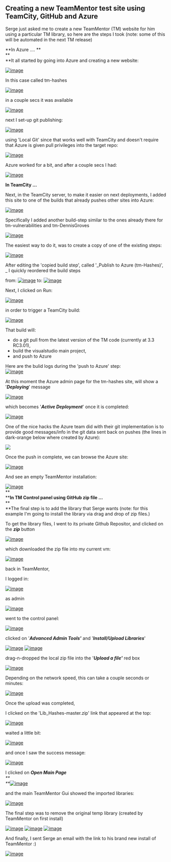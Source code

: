 ## Creating a new TeamMentor test site using TeamCity, GitHub and Azure

Serge just asked me to create a new TeamMentor (TM) website for him using a particular TM library, so here are the steps I took (note: some of this will be automated in the next TM release)  
  
**In Azure .... **  
**  
**It all started by going into Azure and creating a new website:

[![image](images/image_thumb1.png)](http://lh5.ggpht.com/-8cLgpexRXPQ/UUHj7LYjhaI/AAAAAAAAKkE/AiZev06NIpg/s1600-h/image%25255B2%25255D.png)

In this case called tm-hashes

[![image](images/image_thumb_25255B1_25255D1.png)](http://lh3.ggpht.com/-upuaOXJHPcs/UUHj813etII/AAAAAAAAKkQ/ygDqulAfo9U/s1600-h/image%25255B5%25255D.png)

in a couple secs it was available

[![image](images/image_thumb_25255B2_25255D1.png)](http://lh3.ggpht.com/-sqDJqqk_9mo/UUHj-me3zAI/AAAAAAAAKkk/24pmHZ-YGec/s1600-h/image%25255B8%25255D.png)

next I set-up git publishing:

[![image](images/image_thumb_25255B3_25255D1.png)](http://lh4.ggpht.com/-541w6lxDmdc/UUHkAFnWQDI/AAAAAAAAKk0/2RswW1aL3FA/s1600-h/image%25255B11%25255D.png)

using  'Local Git' since that works well with TeamCity and doesn't require that Azure is given pull privileges into the target repo:

[![image](images/image_thumb_25255B4_25255D1.png)](http://lh3.ggpht.com/-zs2T9AoIo-A/UUHkCEcBXUI/AAAAAAAAKlE/bbcWIth5GDI/s1600-h/image%25255B14%25255D.png)

Azure worked for a bit, and after a couple secs I had:

[![image](images/image_thumb_25255B5_25255D1.png)](http://lh4.ggpht.com/-eaGW5OZAcok/UUHkD82_STI/AAAAAAAAKlU/pPf0fj9WsRA/s1600-h/image%25255B17%25255D.png)

**In TeamCity ...**

Next, in the TeamCity server, to make it easier on next deployments, I added this site to one of the builds that already pushes other sites into Azure:

[![image](images/image_thumb_25255B6_25255D1.png)](http://lh5.ggpht.com/-iS7ShpkPmwY/UUHkF6sEfGI/AAAAAAAAKlk/h1LynbwNgz8/s1600-h/image%25255B20%25255D.png)

Specifically I added another build-step similar to the ones already there for tm-vulnerabilities and tm-DennisGroves

[![image](images/image_thumb_25255B7_25255D.png)](http://lh6.ggpht.com/-I62jJfuxJQU/UUHkHbKnB7I/AAAAAAAAKl0/3ADLGx3ct14/s1600-h/image%25255B23%25255D.png)

The easiest way to do it, was to create a copy of one of the existing steps:

[![image](images/image_thumb_25255B8_25255D1.png)](http://lh5.ggpht.com/-kdAOpH8X4P4/UUHkJMTT_fI/AAAAAAAAKmE/EUuCYC9OsIY/s1600-h/image%25255B26%25255D.png)

After editing the 'copied build step', called '_Publish to Azure (tm-Hashes)', _ I quickly reordered the build steps

from: [![image](images/image_thumb_25255B9_25255D1.png)](http://lh5.ggpht.com/-4b00QToV3AQ/UUHkKiBZQAI/AAAAAAAAKmQ/JFAQWo9AMX0/s1600-h/image%25255B29%25255D.png)  to:  [![image](images/image_thumb_25255B10_25255D1.png)](http://lh3.ggpht.com/-kYz_oaoUriI/UUHkMOWFfMI/AAAAAAAAKmk/TlhCJMlKkzw/s1600-h/image%25255B32%25255D.png)

Next, I clicked on Run:

[![image](images/image_thumb_25255B11_25255D1.png)](http://lh4.ggpht.com/-w1reT9LuQfA/UUHkN2VXUQI/AAAAAAAAKm0/h1MSomF-hII/s1600-h/image%25255B35%25255D.png)

in order to trigger a TeamCity build:

[![image](images/image_thumb_25255B12_25255D1.png)](http://lh5.ggpht.com/-hLgnZNX_znc/UUHkPc5ijMI/AAAAAAAAKnA/B5rhfmqCvvM/s1600-h/image%25255B38%25255D.png)

That build will:

  * do a git pull from the latest version of the TM code (currently at 3.3 RC3.01), 
  * build the visualstudio main project, 
  * and push to Azure

  
Here are the bulid logs during the 'push to Azure' step:  
[![image](images/image_thumb_25255B13_25255D1.png)](http://lh6.ggpht.com/-9Z-5OXg8UWQ/UUHkROvMaRI/AAAAAAAAKnU/WLqQihF8T3E/s1600-h/image%25255B41%25255D.png)

At this moment the Azure admin page for the tm-hashes site, will show a '**_Deploying_**' message

[![image](images/image_thumb_25255B14_25255D1.png)](http://lh6.ggpht.com/-I0ZYrsGi5ag/UUHkTDZgVxI/AAAAAAAAKnk/tsWPYEMn3EI/s1600-h/image%25255B44%25255D.png)

which becomes '**_Active Deployment_**' once it is completed:

 [![image](images/image_thumb_25255B16_25255D1.png)](http://lh6.ggpht.com/-tLodt4sQnwE/UUHkVMKMTwI/AAAAAAAAKn0/zsgKKuZELF0/s1600-h/image%25255B48%25255D.png)

One of the nice hacks the Azure team did with their git implementation is to provide good messages/info in the git data sent back on pushes (the lines in dark-orange below where created by Azure):

[![](images/CropperCapture_5B3_5D1.jpg)](http://4.bp.blogspot.com/-WhdSIa252KA/UUHna7tyOqI/AAAAAAAAAMQ/GnUS8YJQKzY/s1600/CropperCapture%5B3%5D.jpg)

Once the push in complete, we can browse the Azure site:

[![image](images/image_thumb_25255B18_25255D1.png)](http://lh6.ggpht.com/-mb1_gpxgu5o/UUHkYtW-scI/AAAAAAAAKoQ/YWTGI4Fz_OE/s1600-h/image%25255B54%25255D.png)

And see an empty TeamMentor installation:

[![image](images/image_thumb_25255B19_25255D1.png)](http://lh4.ggpht.com/-3y920wdmhM4/UUHkcSzttZI/AAAAAAAAKok/5SDp-XDudN4/s1600-h/image%25255B57%25255D.png)   
**  
****In TM Control panel using GitHub zip file ...**  
**  
**The final step is to add the library that Serge wants (note: for this example I'm going to install the library via drag and drop of zip files.)

To get the library files, I went to its private Github Repositor, and clicked on the **_zip_** button

[![image](images/image_thumb_25255B20_25255D1.png)](http://lh3.ggpht.com/-99oUMnmT8WQ/UUHkeRZIdqI/AAAAAAAAKo0/JbJgUgu9GbU/s1600-h/image%25255B60%25255D.png)

which downloaded the zip file into my current vm:

[![image](images/image_thumb_25255B21_25255D1.png)](http://lh6.ggpht.com/-MOo3y3PBR-8/UUHkgPr0_EI/AAAAAAAAKpE/YOwbH6Gxyq8/s1600-h/image%25255B63%25255D.png)

back in TeamMentor,

I logged in:

[![image](images/image_thumb_25255B22_25255D.png)](http://lh5.ggpht.com/-Co2yXkWpiXE/UUHkhjTBWnI/AAAAAAAAKpU/LxgAQeTv2XE/s1600-h/image%25255B66%25255D.png)

as admin

[![image](images/image_thumb_25255B23_25255D.png)](http://lh4.ggpht.com/-O46-tYWwb_Y/UUHkkYO5I2I/AAAAAAAAKpk/-5mYW7GIAzg/s1600-h/image%25255B69%25255D.png)

went to the control panel:

[![image](images/image_thumb_25255B24_25255D.png)](http://lh3.ggpht.com/-vKdmPrrE-iU/UUHkmWM8njI/AAAAAAAAKpw/lXZkpy8fork/s1600-h/image%25255B72%25255D.png)

clicked on '**_Advanced Admin Tools'_** and '**_Install/Upload Libraries_**'

[![image](images/image_thumb_25255B26_25255D.png)](http://lh3.ggpht.com/-cUmKO2HwScI/UUHknpAnegI/AAAAAAAAKqE/Whs0gAihdhk/s1600-h/image%25255B78%25255D.png) [![image](images/image_thumb_25255B27_25255D.png)](http://lh4.ggpht.com/-JdwWpd1rO00/UUHkpFiSbEI/AAAAAAAAKqU/mbWi4qcQkGg/s1600-h/image%25255B81%25255D.png)

drag-n-dropped the local zip file into the '**_Upload a file'_** red box

[![image](images/image_thumb_25255B28_25255D.png)](http://lh5.ggpht.com/-Kqo7yzTq3VA/UUHkrQwmmvI/AAAAAAAAKqk/50JEAJJtZoY/s1600-h/image%25255B84%25255D.png)

Depending on the network speed, this can take a couple seconds or minutes:

[![image](images/image_thumb_25255B29_25255D.png)](http://lh5.ggpht.com/-QJQo6oXSF44/UUHktKU7W_I/AAAAAAAAKq0/QC0-XJgTIn8/s1600-h/image%25255B87%25255D.png)

Once the upload was completed,

I clicked on the 'Lib_Hashes-master.zip' link that appeared at the top:

[![image](images/image_thumb_25255B30_25255D.png)](http://lh5.ggpht.com/-xjtcviJTIaE/UUHku0IsfVI/AAAAAAAAKrE/gyKAFYDMd1Y/s1600-h/image%25255B90%25255D.png)

waited a little bit:

[![image](images/image_thumb_25255B31_25255D.png)](http://lh5.ggpht.com/-aF-tdgynasA/UUHkwU8udBI/AAAAAAAAKrU/NzWPxWJmKpY/s1600-h/image%25255B93%25255D.png)

and once I saw the success message:

[![image](images/image_thumb_25255B33_25255D.png)](http://lh3.ggpht.com/-sxHwPxewAPk/UUHkxylu4JI/AAAAAAAAKrk/oQXATIjm-ho/s1600-h/image%25255B99%25255D.png)

I clicked on _**Open Main Page**_  
_**  
**_[![image](images/image_thumb_25255B32_25255D.png)](http://lh3.ggpht.com/-nXErGrAqBtU/UUHkzq4LNfI/AAAAAAAAKr0/SrAyb4DVX6k/s1600-h/image%25255B96%25255D.png)

and the main TeamMentor Gui showed the imported libraries:

[![image](images/image_thumb_25255B34_25255D.png)](http://lh4.ggpht.com/-Jr1TAQ6diA0/UUHk1ShtOQI/AAAAAAAAKsA/C0YwfKo57cg/s1600-h/image%25255B102%25255D.png)

The final step was to remove the original temp library (created by TeamMentor on first install)

[![image](images/image_thumb_25255B35_25255D.png)](http://lh3.ggpht.com/-pfQbx3gaIVI/UUHk21QOtdI/AAAAAAAAKsQ/Z3bXJ2JyYIk/s1600-h/image%25255B105%25255D.png)  [![image](images/image_thumb_25255B36_25255D.png)](http://lh3.ggpht.com/-zH8xIaCIw4E/UUHk4sljtTI/AAAAAAAAKsk/QBbcgjScR64/s1600-h/image%25255B108%25255D.png) [![image](images/image_thumb_25255B37_25255D.png)](http://lh6.ggpht.com/-gmb_Oa06sRE/UUHk6Q-jJfI/AAAAAAAAKsw/_qnVKVXvCBY/s1600-h/image%25255B111%25255D.png)

And finally, I sent Serge an email with the link to his brand new install of TeamMentor :)

[![image](images/image_thumb_25255B38_25255D.png)](http://lh5.ggpht.com/-eQYWN2Kr7MY/UUHk8X3aAcI/AAAAAAAAKtE/056YbKtTzLA/s1600-h/image%25255B114%25255D.png)
